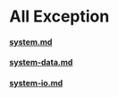 # All Exception

#### [system.md](all-exception/system.md "mention")

#### [system-data.md](all-exception/system-data.md "mention")

#### [system-io.md](all-exception/system-io.md "mention")
